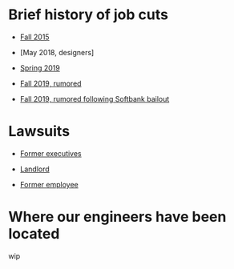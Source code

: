 # Brief history of job cuts

- [Fall 2015](https://www.nytimes.com/2015/09/13/business/at-wework-an-idealistic-startup-clashes-with-its-cleaners.html)

- [May 2018, designers]

- [Spring 2019](https://www.bloomberg.com/news/articles/2019-03-01/wework-cuts-about-300-employees-ahead-of-a-hiring-binge)

- [Fall 2019, rumored](https://www.bloomberg.com/news/articles/2019-10-03/wework-bosses-tell-employees-that-job-cuts-are-coming-this-month)

- [Fall 2019, rumored following Softbank bailout](https://www.bbc.com/news/business-50159960)

# Lawsuits

- [Former executives](https://www.wsj.com/articles/former-wework-executives-allege-gender-age-discrimination-11561082242)

- [Landlord](https://therealdeal.com/2019/08/20/wework-landlord-spooked-by-scrutiny-over-ipo-filing-sues-to-get-out-of-lease/)

- [Former employee](https://www.vox.com/the-goods/2018/10/12/17969190/wework-lawsuit-sexual-assault-harassment-retaliation)

# Where our engineers have been located

wip

